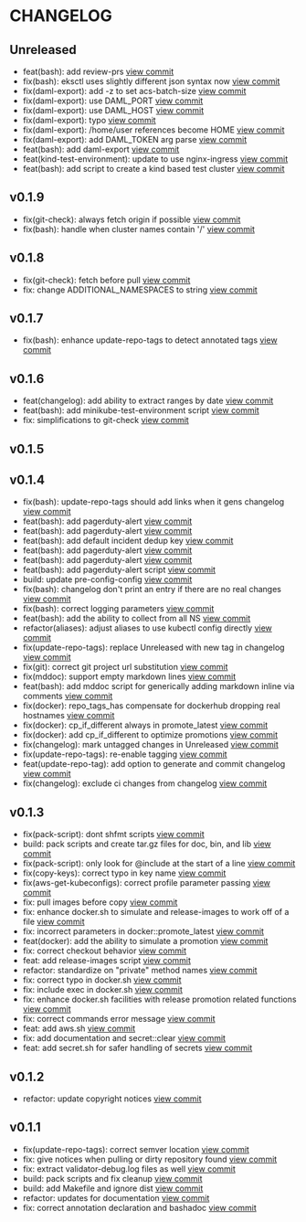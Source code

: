 # CHANGELOG

## Unreleased

* feat(bash): add review-prs [view commit](https://github.com/catenasys/shell-scripts/commit/fde4e007ab2a744729b6a751a36699f6b6a6d444)
* fix(bash): eksctl uses slightly different json syntax now [view commit](https://github.com/catenasys/shell-scripts/commit/22ee1821918983b17eef961f92ca4e5402934f01)
* fix(daml-export): add -z to set acs-batch-size [view commit](https://github.com/catenasys/shell-scripts/commit/7810afd38a514653c48a4b9c95d235f0e7a554ee)
* fix(daml-export): use DAML_PORT [view commit](https://github.com/catenasys/shell-scripts/commit/6a3fc9fbc5c238958765baf8ef939effdf34a8d1)
* fix(daml-export): use DAML_HOST [view commit](https://github.com/catenasys/shell-scripts/commit/d425a3f51bef53347f981041f72f279d734b6f2b)
* fix(daml-export): typo [view commit](https://github.com/catenasys/shell-scripts/commit/651bdb214f67c3b47dc122bee6ef867f1ef17935)
* fix(daml-export): /home/user references become HOME [view commit](https://github.com/catenasys/shell-scripts/commit/671d31312f6cc7bb40fb87b9ded9a426d2b1201b)
* fix(daml-export): add DAML_TOKEN arg parse [view commit](https://github.com/catenasys/shell-scripts/commit/136331e8492d07c07a8f9e68cfcb53a8cefcdb11)
* feat(bash): add daml-export [view commit](https://github.com/catenasys/shell-scripts/commit/d89241a791def6498efd9c4c58f98b9e764939ed)
* feat(kind-test-environment): update to use nginx-ingress [view commit](https://github.com/catenasys/shell-scripts/commit/11607f190b03f22b8d718eb8d4a0a447c35f1eea)
* feat(bash): add script to create a kind based test cluster [view commit](https://github.com/catenasys/shell-scripts/commit/8528ef45f7f1128cc0cbf46682287d3e58760f84)

## v0.1.9

* fix(git-check): always fetch origin if possible [view commit](https://github.com/catenasys/shell-scripts/commit/c8649acc9d21cc15fccadec893f43927e42d7e35)
* fix(bash): handle when cluster names contain '/' [view commit](https://github.com/catenasys/shell-scripts/commit/c3bf27b5cd6ccfb54ca26e74400a6a7910b1410d)

## v0.1.8

* fix(git-check): fetch before pull [view commit](https://github.com/catenasys/shell-scripts/commit/4d301e45e98bbf205fb00be9f0daae357c80027c)
* fix: change ADDITIONAL_NAMESPACES to string [view commit](https://github.com/catenasys/shell-scripts/commit/d18262340e03ed53635149ce613f4caa65f77f74)

## v0.1.7

* fix(bash): enhance update-repo-tags to detect annotated tags [view commit](https://github.com/catenasys/shell-scripts/commit/8ed4e340d5a1f8f3d0753eddfe05028da5a626b3)

## v0.1.6

* feat(changelog): add ability to extract ranges by date [view commit](https://github.com/catenasys/shell-scripts/commit/f8b08dcab3cbb83057ac408fb65da6c90bcf6149)
* feat(bash): add minikube-test-environment script [view commit](https://github.com/catenasys/shell-scripts/commit/f546287845592f94f17c73ffbda20fc1013bb88f)
* fix: simplifications to git-check [view commit](https://github.com/catenasys/shell-scripts/commit/d69be95a266b1b15621711782360adb0df74761e)

## v0.1.5


## v0.1.4

* fix(bash): update-repo-tags should add links when it gens changelog [view commit](https://github.com/catenasys/shell-scripts/commit/f6bb36ca7693a2de8701db0af6395f694f0c2fdf)
* feat(bash): add pagerduty-alert [view commit](https://github.com/catenasys/shell-scripts/commit/a90c756ee6730aa5f6f407496d14cbd9bd3bb871)
* feat(bash): add pagerduty-alert [view commit](https://github.com/catenasys/shell-scripts/commit/8b73b4f8e8913f36df3df8882c01474fee9e6d9d)
* feat(bash): add default incident dedup key [view commit](https://github.com/catenasys/shell-scripts/commit/57c03b28fd534f767a3eb7ea8cd5eb07c0ac4823)
* feat(bash): add pagerduty-alert [view commit](https://github.com/catenasys/shell-scripts/commit/782c57619e842dfaac1ffb9a6e1509607174a1ab)
* feat(bash): add pagerduty-alert [view commit](https://github.com/catenasys/shell-scripts/commit/eb09f6fc4afe6648594d434795cef55a54698403)
* feat(bash): add pagerduty-alert script [view commit](https://github.com/catenasys/shell-scripts/commit/291e492fe1ac2c9cfcdd66f858ac1aa6a234aedb)
* build: update pre-config-config [view commit](https://github.com/catenasys/shell-scripts/commit/d29849482e4803b8248ea840a777c77a0eb2ca73)
* fix(bash): changelog don't print an entry if there are no real changes [view commit](https://github.com/catenasys/shell-scripts/commit/ef41ece488f91cbe7c58c6b106ea89ff609af5c6)
* fix(bash): correct logging parameters [view commit](https://github.com/catenasys/shell-scripts/commit/307ce0d94431c8717d047eb2402b2cbd48fb6cb3)
* feat(bash): add the ability to collect from all NS [view commit](https://github.com/catenasys/shell-scripts/commit/49402e983915b0a372f84613ded393d43b6d063d)
* refactor(aliases): adjust aliases to use kubectl config directly [view commit](https://github.com/catenasys/shell-scripts/commit/7942c1589fde4407477d17d275302cea53c0429f)
* fix(update-repo-tags): replace Unreleased with new tag in changelog [view commit](https://github.com/catenasys/shell-scripts/commit/4c2aa9c944247cf77d26a5dbcf18f5bfcafc3c73)
* fix(git): correct git project url substitution [view commit](https://github.com/catenasys/shell-scripts/commit/1b583b9bc618ec6af3537ff571bc1c10e4c5a300)
* fix(mddoc): support empty markdown lines [view commit](https://github.com/catenasys/shell-scripts/commit/9fdb5f2d6da836d5c4771ac6cebc3f8cf6aaf053)
* feat(bash): add mddoc script for generically adding markdown inline via comments [view commit](https://github.com/catenasys/shell-scripts/commit/ae3aaa8dbb9461b38cd520b95e5e959246675c96)
* fix(docker): repo_tags_has compensate for dockerhub dropping real hostnames [view commit](https://github.com/catenasys/shell-scripts/commit/ddb5cab0d19e9be4ccf4a3ddd57c1d734ed2028c)
* fix(docker): cp_if_different always in promote_latest [view commit](https://github.com/catenasys/shell-scripts/commit/094a779803d922b31cc54c5ff88da8605f577ab8)
* fix(docker): add cp_if_different to optimize promotions [view commit](https://github.com/catenasys/shell-scripts/commit/e058809b696179d7c2880895e3dcb454ac8e28f5)
* fix(changelog): mark untagged changes in Unreleased [view commit](https://github.com/catenasys/shell-scripts/commit/d4d60dcf26195e3be9ffbf1fe0e829513e730614)
* fix(update-repo-tags): re-enable tagging [view commit](https://github.com/catenasys/shell-scripts/commit/96f0bed726c1da6b56aa7566cc61f1272b8f1c8b)
* feat(update-repo-tag): add option to generate and commit changelog [view commit](https://github.com/catenasys/shell-scripts/commit/e45461d129ef487bb322135671a1fcee55722481)
* fix(changelog): exclude ci changes from changelog [view commit](https://github.com/catenasys/shell-scripts/commit/944c0bc0a664d27a9436f23e9d7ab085ca1a4a33)

## v0.1.3

* fix(pack-script): dont shfmt scripts [view commit](https://github.com/catenasys/shell-scripts/commit/c9659b88ed60578e99c7c95f173736f38ab9bf52)
* build: pack scripts and create tar.gz files for doc, bin, and lib [view commit](https://github.com/catenasys/shell-scripts/commit/a93fb981431b906f238dc2f1967d3645efcfdce2)
* fix(pack-script): only look for @include at the start of a line [view commit](https://github.com/catenasys/shell-scripts/commit/320fd376a744a35d76fc7de66c65994e3a201cf6)
* fix(copy-keys): correct typo in key name [view commit](https://github.com/catenasys/shell-scripts/commit/efb1adbea3bed67af0f297c3bbe4105ecfc9b588)
* fix(aws-get-kubeconfigs): correct profile parameter passing [view commit](https://github.com/catenasys/shell-scripts/commit/d214e2e6a0c029988dc0ef97349f46fe44b172ad)
* fix: pull images before copy [view commit](https://github.com/catenasys/shell-scripts/commit/7a20f49ed4717d9f0f1c61fc7d8de587c97b081c)
* fix: enhance docker.sh to simulate and release-images to work off of a file [view commit](https://github.com/catenasys/shell-scripts/commit/5382a3472149b276237d4ffc383000b3a2a9622e)
* fix: incorrect parameters in docker::promote_latest [view commit](https://github.com/catenasys/shell-scripts/commit/e46952d7ec299dc06f8c3314641d91e82b9a6391)
* feat(docker): add the ability to simulate a promotion [view commit](https://github.com/catenasys/shell-scripts/commit/4a270e43d7249483892ae5f0d6c7263858c950b0)
* fix: correct checkout behavior [view commit](https://github.com/catenasys/shell-scripts/commit/de95390bf68c559dfdb045c2e406b39307a44d97)
* feat: add release-images script [view commit](https://github.com/catenasys/shell-scripts/commit/297a5877f8dca404a8eaf575efd45273d9fbf342)
* refactor: standardize on "private" method names [view commit](https://github.com/catenasys/shell-scripts/commit/b226d35be7354a71fb59121e621c298240bf9805)
* fix: correct typo in docker.sh [view commit](https://github.com/catenasys/shell-scripts/commit/236a04ce0910a0bab09f779eaecf9f9ef7bb2920)
* fix: include exec in docker.sh [view commit](https://github.com/catenasys/shell-scripts/commit/9fed31188ce63a3e74ad608d4e123005b2d07377)
* fix: enhance docker.sh facilities with release promotion related functions [view commit](https://github.com/catenasys/shell-scripts/commit/fa97d1fbe4764c121989132b1651edcf7caf4986)
* fix: correct commands error message [view commit](https://github.com/catenasys/shell-scripts/commit/b2a4f0359949a9bdbfe1167211861e0009c54b20)
* feat: add aws.sh [view commit](https://github.com/catenasys/shell-scripts/commit/01d3bdc6e070d533360db1189cc1d1715ba59ac5)
* fix: add documentation and secret::clear [view commit](https://github.com/catenasys/shell-scripts/commit/03d96f17649661052f4fe905be447fcf5b2042e7)
* feat: add secret.sh for safer handling of secrets [view commit](https://github.com/catenasys/shell-scripts/commit/42eff9ada3de71bc20c2922053c70cc0a2175480)

## v0.1.2

* refactor: update copyright notices [view commit](https://github.com/catenasys/shell-scripts/commit/87e5f8d2bc84f0cb980cb4dd736ac26b26b6b6f5)

## v0.1.1

* fix(update-repo-tags): correct semver location [view commit](https://github.com/catenasys/shell-scripts/commit/0a453d28d04617a36e5fb4237b548ec7e19e22ab)
* fix: give notices when pulling or dirty repository found [view commit](https://github.com/catenasys/shell-scripts/commit/71200d9ae8f29005de3aa0047f618ff6d271700a)
* fix: extract validator-debug.log files as well [view commit](https://github.com/catenasys/shell-scripts/commit/eb97cf73ba6d40a2d277f6559822d494f6eb7e83)
* build: pack scripts and fix cleanup [view commit](https://github.com/catenasys/shell-scripts/commit/e9b893b5f3d09aa329af0fb25a822da28dae06ee)
* build: add Makefile and ignore dist [view commit](https://github.com/catenasys/shell-scripts/commit/ac92c3c1456b01f1a9a0ff4155534469cc07c1e5)
* refactor: updates for documentation [view commit](https://github.com/catenasys/shell-scripts/commit/e8d29f6e38f8a518fd1731e2f4bd4247b4d17398)
* fix: correct annotation declaration and bashadoc [view commit](https://github.com/catenasys/shell-scripts/commit/612a1011208b7ed8709dd02fbdb2dbc6bd28a348)

